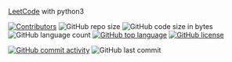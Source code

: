 [LeetCode](https://leetcode.com/problemset/all/) with python3

[![Contributors](https://img.shields.io/github/contributors/canhetingsky/LeetCode.svg)](https://github.com/canhetingsky/LeetCode/graphs/contributors)
![GitHub repo size](https://img.shields.io/github/repo-size/canhetingsky/LeetCode)
![GitHub code size in bytes](https://img.shields.io/github/languages/code-size/canhetingsky/LeetCode)
![GitHub language count](https://img.shields.io/github/languages/count/canhetingsky/LeetCode)
[![GitHub top language](https://img.shields.io/github/languages/top/canhetingsky/LeetCode)](https://github.com/canhetingsky/LeetCode/search?l=python)
[![GitHub license](https://img.shields.io/github/license/canhetingsky/LeetCode)](https://github.com/canhetingsky/LeetCode/blob/master/LICENSE)

[![GitHub commit activity](https://img.shields.io/github/commit-activity/w/canhetingsky/LeetCode)](https://github.com/canhetingsky/LeetCode/commits/)
![GitHub last commit](https://img.shields.io/github/last-commit/canhetingsky/LeetCode)
